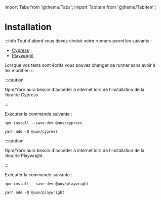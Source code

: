 import Tabs from '@theme/Tabs';
import TabItem from '@theme/TabItem';

# Installation

:::info
Tout d'abord vous devez choisir votre runners parmi les suivants :
- [Cypress](#cypress)
- [Playwright](#playwright)

Lorsque vos tests sont écrits vous pouvez changer de runner sans avoir à les modifier.
:::

<Tabs>
<TabItem value="cypress" label="Cypress">

:::caution

Npm/Yarn aura besoin d'accéder à internet lors de l'installation de la librairie Cypress.

:::

Exécuter la commande suivante :

<Tabs>
<TabItem value="npm" label="Npm">

```shell
npm install --save-dev @uuv/cypress
```

</TabItem>
<TabItem value="Yarn" label="Yarn">

```shell
yarn add -D @uuv/cypress
```

</TabItem>
</Tabs>
</TabItem>
<TabItem value="playwright" label="Playwright">

:::caution

Npm/Yarn aura besoin d'accéder à internet lors de l'installation de la librairie Playwright.

:::

Exécuter la commande suivante :

<Tabs>
<TabItem value="npm" label="Npm">

```shell
npm install --save-dev @uuv/playwright
```

</TabItem>
<TabItem value="Yarn" label="Yarn">

```shell
yarn add -D @uuv/playwright
```
</TabItem>
</Tabs>

</TabItem>
</Tabs>
